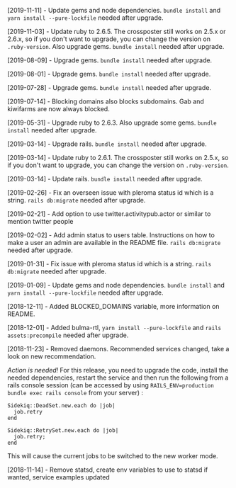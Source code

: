 [2019-11-11] - Update gems and node dependencies. `bundle install` and `yarn install --pure-lockfile` needed after upgrade.

[2019-11-03] - Update ruby to 2.6.5. The crossposter still works on 2.5.x or 2.6.x, so if you don't want to upgrade, you can change the version on `.ruby-version`. Also upgrade gems. `bundle install` needed after upgrade.

[2019-08-09] - Upgrade gems. `bundle install` needed after upgrade.

[2019-08-01] - Upgrade gems. `bundle install` needed after upgrade.

[2019-07-28] - Upgrade gems. `bundle install` needed after upgrade.

[2019-07-14] - Blocking domains also blocks subdomains. Gab and kiwifarms are now always blocked.

[2019-05-31] - Upgrade ruby to 2.6.3. Also upgrade some gems. `bundle install` needed after upgrade.

[2019-03-14] - Upgrade rails. `bundle install` needed after upgrade.

[2019-03-14] - Update ruby to 2.6.1. The crossposter still works on 2.5.x, so if you don't want to upgrade, you can change the version on `.ruby-version`.

[2019-03-14] - Update rails. `bundle install` needed after upgrade.

[2019-02-26] - Fix an overseen issue with pleroma status id which is a string. `rails db:migrate` needed after upgrade.

[2019-02-21] - Add option to use twitter.activitypub.actor or similar to mention twitter people

[2019-02-02] - Add admin status to users table. Instructions on how to make a user an admin are available in the README file. `rails db:migrate` needed after upgrade.

[2019-01-31] - Fix issue with pleroma status id which is a string. `rails db:migrate` needed after upgrade.

[2019-01-09] - Update gems and node dependencies. `bundle install` and `yarn install --pure-lockfile` needed after upgrade.

[2018-12-11] - Added BLOCKED_DOMAINS variable, more information on README.

[2018-12-01] - Added bulma-rtl, `yarn install --pure-lockfile` and `rails assets:precompile` needed after upgrade.

[2018-11-23] - Removed daemons. Recommended services changed, take a look on new recommendation.

*Action is needed!* For this release, you need to upgrade the code, install the needed dependencies, restart the service and then run the following from a rails console session (can be accessed by using `RAILS_ENV=production bundle exec rails console` from your server) :

```
Sidekiq::DeadSet.new.each do |job|
  job.retry
end

Sidekiq::RetrySet.new.each do |job|
  job.retry;
end
```

This will cause the current jobs to be switched to the new worker mode.

[2018-11-14] - Remove statsd, create env variables to use to statsd if wanted, service examples updated
